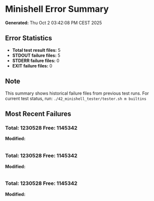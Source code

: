 # Minishell Error Summary
**Generated:** Thu Oct  2 03:42:08 PM CEST 2025

## Error Statistics

- **Total test result files:** 5
- **STDOUT failure files:** 5
- **STDERR failure files:** 0
- **EXIT failure files:** 0

## Note
This summary shows historical failure files from previous test runs.
For current test status, run: `./42_minishell_tester/tester.sh m builtins`

## Most Recent Failures

### Total: 1230528    Free: 1145342
**Modified:** 

```
```

### Total: 1230528    Free: 1145342
**Modified:** 

```
```

### Total: 1230528    Free: 1145342
**Modified:** 

```
```

